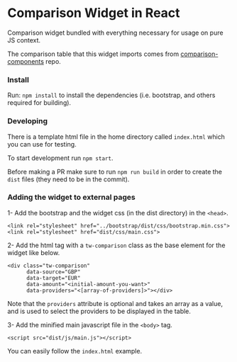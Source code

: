 # Comparison Widget in React

Comparison widget bundled with everything necessary for usage on pure JS context.

The comparison table that this widget imports comes from [comparison-components](https://github.com/transferwise/comparison-components) repo.

### Install

Run: `npm install` to install the dependencies (i.e. bootstrap, and others required for building).

### Developing

There is a template html file in the home directory called `index.html` which you can use for testing.

To start development run `npm start`.

Before making a PR make sure to run `npm run build` in order to create the `dist` files (they need to be in the commit).

### Adding the widget to external pages

1- Add the bootstrap and the widget css (in the dist directory) in the `<head>`.
```
<link rel="stylesheet" href="../bootstrap/dist/css/bootstrap.min.css">
<link rel="stylesheet" href="dist/css/main.css">
```
2- Add the html tag with a `tw-comparison` class as the base element for the widget like below.
```
<div class="tw-comparison"
      data-source="GBP"
      data-target="EUR"
      data-amount="<initial-amount-you-want>"
      data-providers="<[array-of-providers]>"></div>
```

Note that the `providers` attribute is optional and takes an array as a value, and is used to select the providers to be displayed in the table.

3- Add the minified main javascript file in the `<body>` tag.
```
<script src="dist/js/main.js"></script>
```

You can easily follow the `index.html` example.
